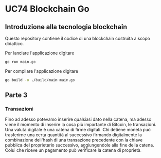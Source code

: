 # UC74 Blockchain Go

## Introduzione alla tecnologia blockchain

Questo repository contiene il codice di una blockchain costruita a scopo didattico.

Per lanciare l'applicazione digitare

```bash
go run main.go
```

Per compilare l'applicazione digitare

```bash
go build -o ./build/main main.go
```

## Parte 3

### Transazioni

Fino ad adesso potevamo inserire qualsiasi dato nella catena, ma adesso viene il momento di inserire la cosa più importante di Bitcoin, le transazioni.
Una valuta digitale è una catena di firme digitali.
Chi detiene moneta può trasferirne una certa quantità al successivo firmando digitalmente la combinazione dell'hash di una transazione precedente con la chiave pubblica del proprietario successivo, aggiungendole alla fine della catena.
Colui che riceve un pagamento può verificare la catena di proprietà.

